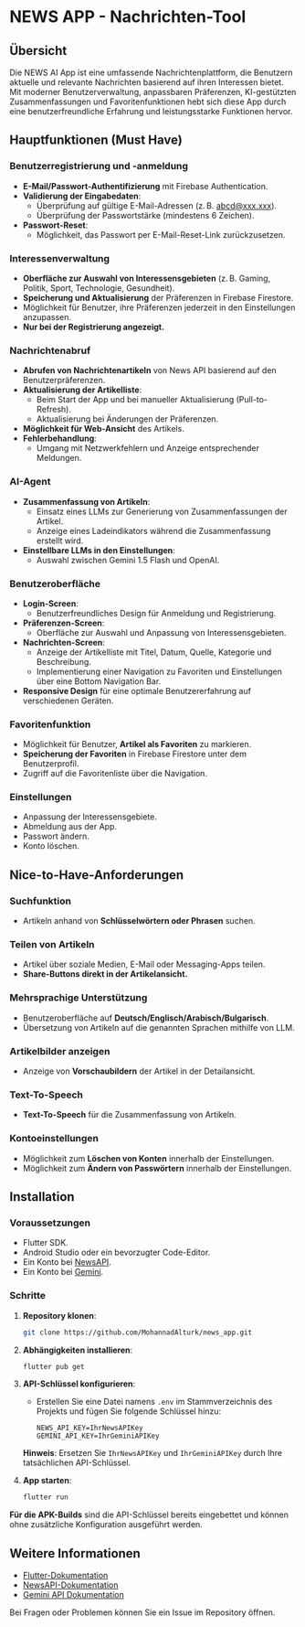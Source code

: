 # NEWS APP - Nachrichten-Tool

## Übersicht

Die NEWS AI App ist eine umfassende Nachrichtenplattform, die Benutzern aktuelle und relevante Nachrichten basierend auf ihren Interessen bietet. Mit moderner Benutzerverwaltung, anpassbaren Präferenzen, KI-gestützten Zusammenfassungen und Favoritenfunktionen hebt sich diese App durch eine benutzerfreundliche Erfahrung und leistungsstarke Funktionen hervor.

## Hauptfunktionen (Must Have)

### Benutzerregistrierung und -anmeldung

- **E-Mail/Passwort-Authentifizierung** mit Firebase Authentication.
- **Validierung der Eingabedaten**:
  - Überprüfung auf gültige E-Mail-Adressen (z. B. abcd@xxx.xxx).
  - Überprüfung der Passwortstärke (mindestens 6 Zeichen).
- **Passwort-Reset**:
  - Möglichkeit, das Passwort per E-Mail-Reset-Link zurückzusetzen.

### Interessenverwaltung

- **Oberfläche zur Auswahl von Interessensgebieten** (z. B. Gaming, Politik, Sport, Technologie, Gesundheit).
- **Speicherung und Aktualisierung** der Präferenzen in Firebase Firestore.
- Möglichkeit für Benutzer, ihre Präferenzen jederzeit in den Einstellungen anzupassen.
- **Nur bei der Registrierung angezeigt.**

### Nachrichtenabruf

- **Abrufen von Nachrichtenartikeln** von News API basierend auf den Benutzerpräferenzen.
- **Aktualisierung der Artikelliste**:
  - Beim Start der App und bei manueller Aktualisierung (Pull-to-Refresh).
  - Aktualisierung bei Änderungen der Präferenzen.
- **Möglichkeit für Web-Ansicht** des Artikels.
- **Fehlerbehandlung**:
  - Umgang mit Netzwerkfehlern und Anzeige entsprechender Meldungen.

### AI-Agent

- **Zusammenfassung von Artikeln**:
  - Einsatz eines LLMs zur Generierung von Zusammenfassungen der Artikel.
  - Anzeige eines Ladeindikators während die Zusammenfassung erstellt wird.
- **Einstellbare LLMs in den Einstellungen**:
  - Auswahl zwischen Gemini 1.5 Flash und OpenAI.

### Benutzeroberfläche

- **Login-Screen**:
  - Benutzerfreundliches Design für Anmeldung und Registrierung.
- **Präferenzen-Screen**:
  - Oberfläche zur Auswahl und Anpassung von Interessensgebieten.
- **Nachrichten-Screen**:
  - Anzeige der Artikelliste mit Titel, Datum, Quelle, Kategorie und Beschreibung.
  - Implementierung einer Navigation zu Favoriten und Einstellungen über eine Bottom Navigation Bar.
- **Responsive Design** für eine optimale Benutzererfahrung auf verschiedenen Geräten.

### Favoritenfunktion

- Möglichkeit für Benutzer, **Artikel als Favoriten** zu markieren.
- **Speicherung der Favoriten** in Firebase Firestore unter dem Benutzerprofil.
- Zugriff auf die Favoritenliste über die Navigation.

### Einstellungen

- Anpassung der Interessensgebiete.
- Abmeldung aus der App.
- Passwort ändern.
- Konto löschen.

## Nice-to-Have-Anforderungen

### Suchfunktion

- Artikeln anhand von **Schlüsselwörtern oder Phrasen** suchen.

### Teilen von Artikeln

- Artikel über soziale Medien, E-Mail oder Messaging-Apps teilen.
- **Share-Buttons direkt in der Artikelansicht.**

### Mehrsprachige Unterstützung

- Benutzeroberfläche auf **Deutsch/Englisch/Arabisch/Bulgarisch**.
- Übersetzung von Artikeln auf die genannten Sprachen mithilfe von LLM.

### Artikelbilder anzeigen

- Anzeige von **Vorschaubildern** der Artikel in der Detailansicht.

### Text-To-Speech

- **Text-To-Speech** für die Zusammenfassung von Artikeln.

### Kontoeinstellungen

- Möglichkeit zum **Löschen von Konten** innerhalb der Einstellungen.
- Möglichkeit zum **Ändern von Passwörtern** innerhalb der Einstellungen.

## Installation

### Voraussetzungen

- Flutter SDK.
- Android Studio oder ein bevorzugter Code-Editor.
- Ein Konto bei [NewsAPI](https://newsapi.org).
- Ein Konto bei [Gemini](https://gemini.com).

### Schritte

1. **Repository klonen**:
   ```bash
   git clone https://github.com/MohannadAlturk/news_app.git
   ```
2. **Abhängigkeiten installieren**:
   ```bash
   flutter pub get
   ```
3. **API-Schlüssel konfigurieren**:
   - Erstellen Sie eine Datei namens `.env` im Stammverzeichnis des Projekts und fügen Sie folgende Schlüssel hinzu:
     ```env
     NEWS_API_KEY=IhrNewsAPIKey
     GEMINI_API_KEY=IhrGeminiAPIKey
     ```
   **Hinweis**: Ersetzen Sie `IhrNewsAPIKey` und `IhrGeminiAPIKey` durch Ihre tatsächlichen API-Schlüssel.

4. **App starten**:
   ```bash
   flutter run
   ```

**Für die APK-Builds** sind die API-Schlüssel bereits eingebettet und können ohne zusätzliche Konfiguration ausgeführt werden.

## Weitere Informationen

- [Flutter-Dokumentation](https://docs.flutter.dev)
- [NewsAPI-Dokumentation](https://newsapi.org/docs)
- [Gemini API Dokumentation](https://docs.gemini.com)

Bei Fragen oder Problemen können Sie ein Issue im Repository öffnen.

